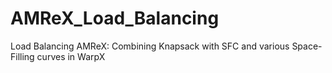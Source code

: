 # AMReX_Load_Balancing
Load Balancing AMReX: Combining Knapsack with SFC and various Space-Filling curves in WarpX
